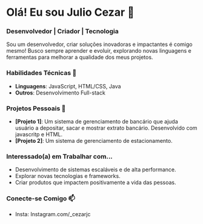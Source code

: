 # Olá! Eu sou Julio Cezar 👋

### Desenvolvedor | Criador | Tecnologia

Sou um desenvolvedor, criar soluções inovadoras e impactantes é comigo mesmo! Busco sempre aprender e evoluir, explorando novas linguagens e ferramentas para melhorar a qualidade dos meus projetos.

### Habilidades Técnicas 🚀
- **Linguagens**: JavaScript, HTML/CSS, Java
- **Outros**: Desenvolvimento Full-stack

### Projetos Pessoais 🌱
- **[Projeto 1]**: Um sistema de gerenciamento de bancário que ajuda usuário a depositar, sacar e mostrar extrato bancário. Desenvolvido com javascritp e HTML.
- **[Projeto 2]**: Um sistema de gerenciamento de estacionamento.

### Interessado(a) em Trabalhar com...
- Desenvolvimento de sistemas escaláveis e de alta performance.
- Explorar novas tecnologias e frameworks.
- Criar produtos que impactem positivamente a vida das pessoas.

### Conecte-se Comigo 📫
- Insta: Instagram.com/_cezarjc

